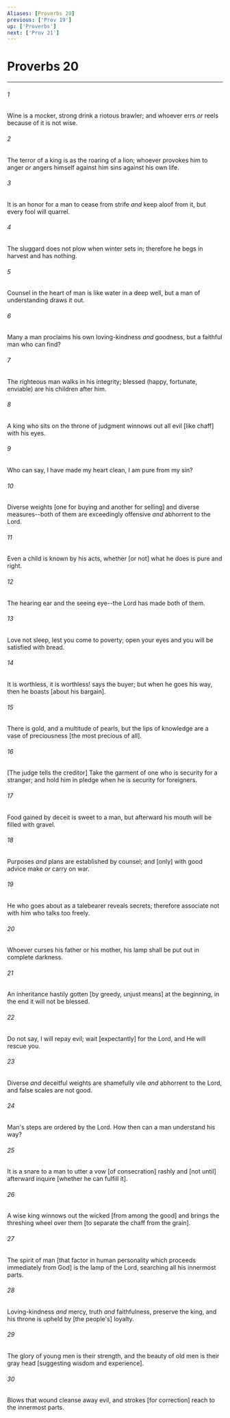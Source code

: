 ```yaml
---
Aliases: [Proverbs 20]
previous: ['Prov 19']
up: ['Proverbs']
next: ['Prov 21']
---
```

# Proverbs 20

***














###### 1 






Wine is a mocker, strong drink a riotous brawler; and whoever errs _or_ reels because of it is not wise. 













###### 2 






The terror of a king is as the roaring of a lion; whoever provokes him to anger _or_ angers himself against him sins against his own life. 













###### 3 






It is an honor for a man to cease from strife _and_ keep aloof from it, but every fool will quarrel. 













###### 4 






The sluggard does not plow when winter sets in; therefore he begs in harvest and has nothing. 













###### 5 






Counsel in the heart of man is like water in a deep well, but a man of understanding draws it out. 













###### 6 






Many a man proclaims his own loving-kindness _and_ goodness, but a faithful man who can find? 













###### 7 






The righteous man walks in his integrity; blessed (happy, fortunate, enviable) are his children after him. 













###### 8 






A king who sits on the throne of judgment winnows out all evil [like chaff] with his eyes. 













###### 9 






Who can say, I have made my heart clean, I am pure from my sin? 













###### 10 






Diverse weights [one for buying and another for selling] and diverse measures--both of them are exceedingly offensive _and_ abhorrent to the Lord. 













###### 11 






Even a child is known by his acts, whether [or not] what he does is pure and right. 













###### 12 






The hearing ear and the seeing eye--the Lord has made both of them. 













###### 13 






Love not sleep, lest you come to poverty; open your eyes and you will be satisfied with bread. 













###### 14 






It is worthless, it is worthless! says the buyer; but when he goes his way, then he boasts [about his bargain]. 













###### 15 






There is gold, and a multitude of pearls, but the lips of knowledge are a vase of preciousness [the most precious of all]. 













###### 16 






[The judge tells the creditor] Take the garment of one who is security for a stranger; and hold him in pledge when he is security for foreigners. 













###### 17 






Food gained by deceit is sweet to a man, but afterward his mouth will be filled with gravel. 













###### 18 






Purposes _and_ plans are established by counsel; and [only] with good advice make _or_ carry on war. 













###### 19 






He who goes about as a talebearer reveals secrets; therefore associate not with him who talks too freely. 













###### 20 






Whoever curses his father or his mother, his lamp shall be put out in complete darkness. 













###### 21 






An inheritance hastily gotten [by greedy, unjust means] at the beginning, in the end it will not be blessed. 













###### 22 






Do not say, I will repay evil; wait [expectantly] for the Lord, and He will rescue you. 













###### 23 






Diverse _and_ deceitful weights are shamefully vile _and_ abhorrent to the Lord, and false scales are not good. 













###### 24 






Man's steps are ordered by the Lord. How then can a man understand his way? 













###### 25 






It is a snare to a man to utter a vow [of consecration] rashly and [not until] afterward inquire [whether he can fulfill it]. 













###### 26 






A wise king winnows out the wicked [from among the good] and brings the threshing wheel over them [to separate the chaff from the grain]. 













###### 27 






The spirit of man [that factor in human personality which proceeds immediately from God] is the lamp of the Lord, searching all his innermost parts. 













###### 28 






Loving-kindness _and_ mercy, truth _and_ faithfulness, preserve the king, and his throne is upheld by [the people's] loyalty. 













###### 29 






The glory of young men is their strength, and the beauty of old men is their gray head [suggesting wisdom and experience]. 













###### 30 






Blows that wound cleanse away evil, and strokes [for correction] reach to the innermost parts.
